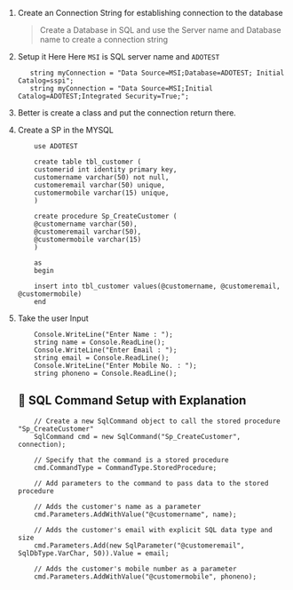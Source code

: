﻿1. Create an Connection String for establishing connection to the database
	> Create a Database in SQL and use the Server name and Database name to create a connection string

2. Setup it Here
	Here `MSI` is SQL server name and `ADOTEST`
	```
	   string myConnection = "Data Source=MSI;Database=ADOTEST; Initial Catalog=sspi";
       string myConnection = "Data Source=MSI;Initial Catalog=ADOTEST;Integrated Security=True;";
	```
3. Better is create a class and put the connection return there.
4. Create a SP in the MYSQL 
	```
		use ADOTEST

		create table tbl_customer (
		customerid int identity primary key,
		customername varchar(50) not null,
		customeremail varchar(50) unique,
		customermobile varchar(15) unique,
		)

		create procedure Sp_CreateCustomer (
		@customername varchar(50),
		@customeremail varchar(50),
		@customermobile varchar(15)
		)

		as 
		begin

		insert into tbl_customer values(@customername, @customeremail, @customermobile)
		end
	```



	

5. Take the user Input

	```
		Console.WriteLine("Enter Name : ");
        string name = Console.ReadLine();
        Console.WriteLine("Enter Email : ");
        string email = Console.ReadLine();
        Console.WriteLine("Enter Mobile No. : ");
        string phoneno = Console.ReadLine();
	```

	## 🧾 SQL Command Setup with Explanation
	```
		// Create a new SqlCommand object to call the stored procedure "Sp_CreateCustomer"
		SqlCommand cmd = new SqlCommand("Sp_CreateCustomer", connection);

		// Specify that the command is a stored procedure
		cmd.CommandType = CommandType.StoredProcedure;

		// Add parameters to the command to pass data to the stored procedure

		// Adds the customer's name as a parameter
		cmd.Parameters.AddWithValue("@customername", name);

		// Adds the customer's email with explicit SQL data type and size
		cmd.Parameters.Add(new SqlParameter("@customeremail", SqlDbType.VarChar, 50)).Value = email;

		// Adds the customer's mobile number as a parameter
		cmd.Parameters.AddWithValue("@customermobile", phoneno);
	```
